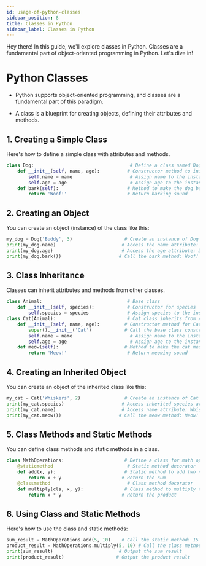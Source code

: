 ```yaml
---  
id: usage-of-python-classes  
sidebar_position: 8
title: Classes in Python  
sidebar_label: Classes in Python  
---
```


Hey there! In this guide, we'll explore classes in Python. Classes are a fundamental part of object-oriented programming in Python. Let's dive in!

# Python Classes


* Python supports object-oriented programming, and classes are a fundamental part of this paradigm.

* A class is a blueprint for creating objects, defining their attributes and methods.
## 1. Creating a Simple Class


Here's how to define a simple class with attributes and methods.  
```python  
class Dog:                                   # Define a class named Dog  
    def __init__(self, name, age):          # Constructor method to initialize attributes  
        self.name = name                     # Assign name to the instance  
        self.age = age                       # Assign age to the instance  
    def bark(self):                         # Method to make the dog bark  
        return 'Woof!'                      # Return barking sound  
```
## 2. Creating an Object


You can create an object (instance) of the class like this:  
```python  
my_dog = Dog('Buddy', 3)                   # Create an instance of Dog class  
print(my_dog.name)                        # Access the name attribute: Buddy  
print(my_dog.age)                         # Access the age attribute: 3  
print(my_dog.bark())                     # Call the bark method: Woof!  
```
## 3. Class Inheritance


Classes can inherit attributes and methods from other classes.  
```python  
class Animal:                               # Base class  
    def __init__(self, species):            # Constructor for species  
        self.species = species              # Assign species to the instance  
class Cat(Animal):                          # Cat class inherits from Animal  
    def __init__(self, name, age):         # Constructor method for Cat  
        super().__init__('Cat')            # Call the base class constructor  
        self.name = name                     # Assign name to the instance  
        self.age = age                       # Assign age to the instance  
    def meow(self):                        # Method to make the cat meow  
        return 'Meow!'                      # Return meowing sound  
```
## 4. Creating an Inherited Object


You can create an object of the inherited class like this:  
```python  
my_cat = Cat('Whiskers', 2)                # Create an instance of Cat class  
print(my_cat.species)                     # Access inherited species attribute: Cat  
print(my_cat.name)                        # Access name attribute: Whiskers  
print(my_cat.meow())                     # Call the meow method: Meow!  
```
## 5. Class Methods and Static Methods


You can define class methods and static methods in a class.  
```python  
class MathOperations:                      # Define a class for math operations  
    @staticmethod                           # Static method decorator  
    def add(x, y):                         # Static method to add two numbers  
        return x + y                      # Return the sum  
    @classmethod                            # Class method decorator  
    def multiply(cls, x, y):               # Class method to multiply two numbers  
        return x * y                      # Return the product  
```
## 6. Using Class and Static Methods


Here's how to use the class and static methods:  
```python  
sum_result = MathOperations.add(5, 10)    # Call the static method: 15  
product_result = MathOperations.multiply(5, 10) # Call the class method: 50  
print(sum_result)                        # Output the sum result  
print(product_result)                   # Output the product result  
```